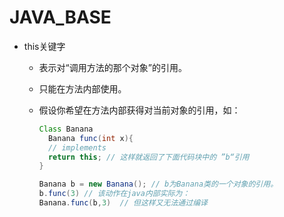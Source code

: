 # JAVA_BASE

- this关键字

  - 表示对“调用方法的那个对象”的引用。

  - 只能在方法内部使用。

  - 假设你希望在方法内部获得对当前对象的引用，如：

    ```java
    Class Banana
      Banana func(int x){
      // implements
      return this; // 这样就返回了下面代码块中的 ”b“引用
    }
    ```

    

    ```java
    Banana b = new Banana(); // b为Banana类的一个对象的引用。
    b.func(3) // 该动作在java内部实际为：
    Banana.func(b,3)  // 但这样又无法通过编译
    ```

    

  
